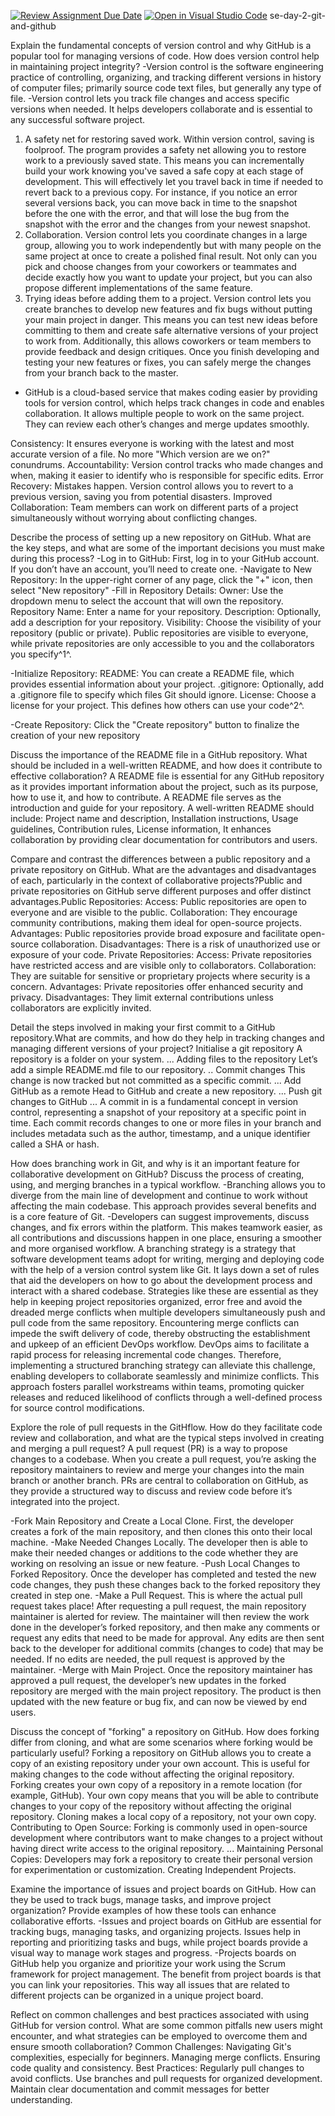 [![Review Assignment Due Date](https://classroom.github.com/assets/deadline-readme-button-22041afd0340ce965d47ae6ef1cefeee28c7c493a6346c4f15d667ab976d596c.svg)](https://classroom.github.com/a/8wgCKhpZ)
[![Open in Visual Studio Code](https://classroom.github.com/assets/open-in-vscode-2e0aaae1b6195c2367325f4f02e2d04e9abb55f0b24a779b69b11b9e10269abc.svg)](https://classroom.github.com/online_ide?assignment_repo_id=18491303&assignment_repo_type=AssignmentRepo)
 se-day-2-git-and-github

Explain the fundamental concepts of version control and why GitHub is a popular tool for managing versions of code. How does version control help in maintaining project integrity?
-Version control is the software engineering practice of controlling, organizing, and tracking different versions in history of computer files; primarily source code text files, but generally any type of file.
-Version control lets you track file changes and access specific versions when needed. It helps developers collaborate and is essential to any successful software project.
1.    A safety net for restoring saved work. Within version control, saving is foolproof. The program provides a safety net allowing you to restore work to a previously saved state. This means you can incrementally build your work knowing you've saved a safe copy at each stage of development. This will effectively let you travel back in time if needed to revert back to a previous copy. For instance, if you notice an error several versions back, you can move back in time to the snapshot before the one with the error, and that will lose the bug from the snapshot with the error and the changes from your newest snapshot.
2. Collaboration. Version control lets you coordinate changes in a large group, allowing you to work independently but with many people on the same project at once to create a polished final result. Not only can you pick and choose changes from your coworkers or teammates and decide exactly how you want to update your project, but you can also propose different implementations of the same feature.
3.   Trying ideas before adding them to a project. Version control lets you create branches to develop new features and fix bugs without putting your main project in danger. This means you can test new ideas before committing to them and create safe alternative versions of your project to work from. Additionally, this allows coworkers or team members to provide feedback and design critiques. Once you finish developing and testing your new features or fixes, you can safely merge the changes from your branch back to the master.
-   GitHub is a cloud-based service that makes coding easier by providing tools for version control, which helps track changes in code and enables collaboration. It allows multiple people to work on the same project. They can review each other’s changes and merge updates smoothly.

 Consistency: It ensures everyone is working with the latest and most accurate version of a file. No more "Which version are we on?" conundrums.
Accountability: Version control tracks who made changes and when, making it easier to identify who is responsible for specific edits.
Error Recovery: Mistakes happen. Version control allows you to revert to a previous version, saving you from potential disasters.
Improved Collaboration: Team members can work on different parts of a project simultaneously without worrying about conflicting changes.

Describe the process of setting up a new repository on GitHub. What are the key steps, and what are some of the important decisions you must make during this process?
-Log in to GitHub: First, log in to your GitHub account. If you don’t have an account, you’ll need to create one.
-Navigate to New Repository: In the upper-right corner of any page, click the "+" icon, then select "New repository"
-Fill in Repository Details: Owner: Use the dropdown menu to select the account that will own the repository. Repository Name: Enter a name for your repository. Description: Optionally, add a description for your repository. Visibility: Choose the visibility of your repository (public or private). Public repositories are visible to everyone, while private repositories are only accessible to you and the collaborators you specify^1^.

-Initialize Repository: README: You can create a README file, which provides essential information about your project. .gitignore: Optionally, add a .gitignore file to specify which files Git should ignore. License: Choose a license for your project. This defines how others can use your code^2^.

-Create Repository: Click the "Create repository" button to finalize the creation of your new repository


Discuss the importance of the README file in a GitHub repository. What should be included in a well-written README, and how does it contribute to effective collaboration?
A README file is essential for any GitHub repository as it provides important information about the project, such as its purpose, how to use it, and how to contribute.
A README file serves as the introduction and guide for your repository. A well-written README should include: Project name and description, Installation instructions, Usage guidelines, Contribution rules, License information, It enhances collaboration by providing clear documentation for contributors and users.

Compare and contrast the differences between a public repository and a private repository on GitHub. What are the advantages and disadvantages of each, particularly in the context of collaborative projects?Public and private repositories on GitHub serve different purposes and offer distinct advantages.Public Repositories: Access: Public repositories are open to everyone and are visible to the public. Collaboration: They encourage community contributions, making them ideal for open-source projects. Advantages: Public repositories provide broad exposure and facilitate open-source collaboration. Disadvantages: There is a risk of unauthorized use or exposure of your code. Private Repositories: Access: Private repositories have restricted access and are visible only to collaborators. Collaboration: They are suitable for sensitive or proprietary projects where security is a concern. Advantages: Private repositories offer enhanced security and privacy. Disadvantages: They limit external contributions unless collaborators are explicitly invited.

Detail the steps involved in making your first commit to a GitHub repository.What are commits, and how do they help in tracking changes and managing different versions of your project?
Initialise a git repository A repository is a folder on your system. ...
Adding files to the repository Let’s add a simple README.md file to our repository. ..
Commit changes This change is now tracked but not committed as a specific commit. ...
Add GitHub as a remote Head to GitHub and create a new repository. ...
Push git changes to GitHub ...
A commit in  is a fundamental concept in version control, representing a snapshot of your repository at a specific point in time. Each commit records changes to one or more files in your branch and includes metadata such as the author, timestamp, and a unique identifier called a SHA or hash.

How does branching work in Git, and why is it an important feature for collaborative development on GitHub? Discuss the process of creating, using, and merging branches in a typical workflow.
-Branching allows you to diverge from the main line of development and continue to work without affecting the main codebase. This approach provides several benefits and is a core feature of Git.
 -Developers can suggest improvements, discuss changes, and fix errors within the platform. This makes teamwork easier, as all contributions and discussions happen in one place, ensuring a smoother and more organised workflow.
 A branching strategy is a strategy that software development teams adopt for writing, merging and deploying code with the help of a version control system like Git. It lays down a set of rules that aid the developers on how to go about the development process and interact with a shared codebase. Strategies like these are essential as they help in keeping project repositories organized, error free and avoid the dreaded merge conflicts when multiple developers simultaneously push and pull code from the same repository.
 Encountering merge conflicts can impede the swift delivery of code, thereby obstructing the establishment and upkeep of an efficient DevOps workflow. DevOps aims to facilitate a rapid process for releasing incremental code changes. Therefore, implementing a structured branching strategy can alleviate this challenge, enabling developers to collaborate seamlessly and minimize conflicts. This approach fosters parallel workstreams within teams, promoting quicker releases and reduced likelihood of conflicts through a well-defined process for source control modifications.
 
Explore the role of pull requests in the GitHflow. How do they facilitate code review and collaboration, and what are the typical steps involved in creating and merging a pull request?
A pull request (PR) is a way to propose changes to a codebase. When you create a pull request, you’re asking the repository maintainers to review and merge your changes into the main branch or another branch. PRs are central to collaboration on GitHub, as they provide a structured way to discuss and review code before it’s integrated into the project.

-Fork Main Repository and Create a Local Clone. First, the developer creates a fork of the main repository, and then clones this onto their local machine.
-Make Needed Changes Locally. The developer then is able to make their needed changes or additions to the code whether they are working on resolving an issue or new feature.
-Push Local Changes to Forked Repository. Once the developer has completed and tested the new code changes, they push these changes back to the forked repository they created in step one.
-Make a Pull Request. This is where the actual pull request takes place! After requesting a pull request, the main repository maintainer is alerted for review. The maintainer will then review the work done in the developer’s forked repository, and then make any comments or request any edits that need to be made for approval.
Any edits are then sent back to the developer for additional commits (changes to code) that may be needed.
If no edits are needed, the pull request is approved by the maintainer.
-Merge with Main Project. Once the repository maintainer has approved a pull request, the developer’s new updates in the forked repository are merged with the main project repository. The product is then updated with the new feature or bug fix, and can now be viewed by end users.

Discuss the concept of "forking" a repository on GitHub. How does forking differ from cloning, and what are some scenarios where forking would be particularly useful?
Forking a repository on GitHub allows you to create a copy of an existing repository under your own account. This is useful for making changes to the code without affecting the original repository.
Forking creates your own copy of a repository in a remote location (for example, GitHub). Your own copy means that you will be able to contribute changes to your copy of the repository without affecting the original repository. Cloning makes a local copy of a repository, not your own copy.
Contributing to Open Source: Forking is commonly used in open-source development where contributors want to make changes to a project without having direct write access to the original repository. ...
Maintaining Personal Copies: Developers may fork a repository to create their personal version for experimentation or customization.
Creating Independent Projects.


Examine the importance of issues and project boards on GitHub. How can they be used to track bugs, manage tasks, and improve project organization? Provide examples of how these tools can enhance collaborative efforts.
-Issues and project boards on GitHub are essential for tracking bugs, managing tasks, and organizing projects. Issues help in reporting and prioritizing tasks and bugs, while project boards provide a visual way to manage work stages and progress.
-Projects boards on GitHub help you organize and prioritize your work using the Scrum framework for project management. The benefit from project boards is that you can link your repositories. This way all issues that are related to different projects can be organized in a unique project board.


 Reflect on common challenges and best practices associated with using GitHub for version control. What are some common pitfalls new users might encounter, and what strategies can be employed to overcome them and ensure smooth collaboration?
 Common Challenges: Navigating Git's complexities, especially for beginners. Managing merge conflicts. Ensuring code quality and consistency.
Best Practices: Regularly pull changes to avoid conflicts. Use branches and pull requests for organized development. Maintain clear documentation and commit messages for better understanding.

